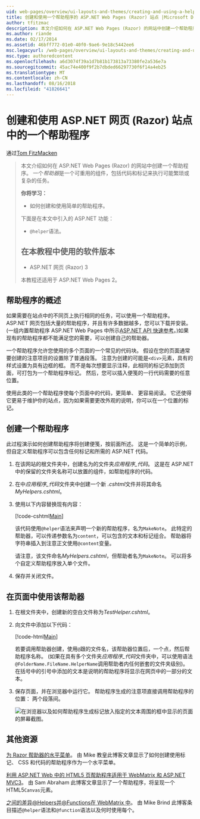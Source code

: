 ```yaml
---
uid: web-pages/overview/ui-layouts-and-themes/creating-and-using-a-helper-in-an-aspnet-web-pages-site
title: 创建和使用一个帮助程序的 ASP.NET Web Pages (Razor) 站点 |Microsoft Docs
author: tfitzmac
description: 本文介绍如何在 ASP.NET Web Pages (Razor) 的网站中创建一个帮助程序。 帮助器是包含代码和标记对性能的可重用组件...
ms.author: riande
ms.date: 02/17/2014
ms.assetid: 46bff772-01e0-40f0-9ae6-9e18c5442ee6
msc.legacyurl: /web-pages/overview/ui-layouts-and-themes/creating-and-using-a-helper-in-an-aspnet-web-pages-site
msc.type: authoredcontent
ms.openlocfilehash: a6d3074f39a1d7b81b173813a73380fe2a536e7a
ms.sourcegitcommit: 45ac74e400f9f2b7dbded66297730f6f14a4eb25
ms.translationtype: MT
ms.contentlocale: zh-CN
ms.lasthandoff: 08/16/2018
ms.locfileid: "41826641"
---
```

<a name="creating-and-using-a-helper-in-an-aspnet-web-pages-razor-site"></a>创建和使用 ASP.NET 网页 (Razor) 站点中的一个帮助程序
====================
通过[Tom FitzMacken](https://github.com/tfitzmac)

> 本文介绍如何在 ASP.NET Web Pages (Razor) 的网站中创建一个帮助程序。 一个*帮助器*是一个可重用的组件，包括代码和标记来执行可能繁琐或复杂的任务。
> 
> **你将学习：** 
> 
> - 如何创建和使用简单的帮助程序。
> 
> 下面是在本文中引入的 ASP.NET 功能：
> 
> - `@helper`语法。
>   
> 
> ## <a name="software-versions-used-in-the-tutorial"></a>在本教程中使用的软件版本
> 
> 
> - ASP.NET 网页 (Razor) 3
>   
> 
> 本教程还适用于 ASP.NET Web Pages 2。


## <a name="overview-of-helpers"></a>帮助程序的概述

如果需要在站点中的不同页上执行相同的任务，可以使用一个帮助程序。 ASP.NET 网页包括大量的帮助程序，并且有许多数据越多，您可以下载并安装。 (一组内置帮助程序 ASP.NET Web Pages 中所示[ASP.NET API 快速参考](https://go.microsoft.com/fwlink/?LinkId=202907)。)如果现有的帮助程序都不能满足您的需要，可以创建自己的帮助器。

一个帮助程序允许您使用的多个页面的一个常见的代码块。 假设在您的页面通常要创建的注意项目的设置除了普通段落。 注意为创建的可能是`<div>`元素，具有的样式设置为具有边框的框。 而不是每次想要显示注释，此相同的标记添加到页面，可打包为一个帮助程序标记。 然后，您可以插入便笺的一行代码需要的任意位置。

使用此类的一个帮助程序使每个页面中的代码，更简单、 更容易阅读。 它还使得它更易于维护你的站点，因为如果需要更改外观的说明，你可以在一个位置的标记。

## <a name="creating-a-helper"></a>创建一个帮助程序

此过程演示如何创建帮助程序将创建便笺，按前面所述。 这是一个简单的示例，但自定义帮助程序可以包含任何标记和所需的 ASP.NET 代码。

1. 在该网站的根文件夹中，创建名为的文件夹*应用程序\_代码*。 这是在 ASP.NET 中的保留的文件夹名称可以放置的组件，如帮助程序的代码。
2. 在中*应用程序\_代码*文件夹中创建一个新 *.cshtml*文件并将其命名*MyHelpers.cshtml*。
3. 使用以下内容替换现有内容：

    [!code-cshtml[Main](creating-and-using-a-helper-in-an-aspnet-web-pages-site/samples/sample1.cshtml)]

    该代码使用`@helper`语法来声明一个新的帮助程序，名为`MakeNote`。 此特定的帮助器，可以传递参数名为`content`，可以包含的文本和标记组合。 帮助器将字符串插入到注意正文使用`@content`变量。

    请注意，该文件命名*MyHelpers.cshtml*，但帮助者名为`MakeNote`。 可以将多个自定义帮助程序放入单个文件。
4. 保存并关闭文件。

## <a name="using-the-helper-in-a-page"></a>在页面中使用该帮助器

1. 在根文件夹中，创建新的空白文件称为*TestHelper.cshtml*。
2. 向文件中添加以下代码：

    [!code-html[Main](creating-and-using-a-helper-in-an-aspnet-web-pages-site/samples/sample2.html)]

    若要调用帮助器创建，使用`@`跟的文件名，该帮助器位置后，一个点，然后帮助程序名称。 (如果在具有多个文件夹*应用程序\_代码*文件夹中，可以使用语法`@FolderName.FileName.HelperName`调用帮助者内任何嵌套的文件夹级别)。 在括号中的引号中添加的文本是说明的帮助程序将显示在网页中的一部分的文本。
3. 保存页面，并在浏览器中运行它。 帮助程序生成的注意项直接调用帮助程序的位置： 两个段落间。

    ![在浏览器以及如何帮助程序生成标记放入指定的文本周围的框中显示的页面的屏幕截图。](creating-and-using-a-helper-in-an-aspnet-web-pages-site/_static/image1.jpg)

## <a name="additional-resources"></a>其他资源


[为 Razor 帮助器的水平菜单](http://mikepope.com/blog/DisplayBlog.aspx?permalink=2341)。 由 Mike 教皇此博客文章显示了如何创建使用标记、 CSS 和代码的帮助程序作为一个水平菜单。

[利用 ASP.NET Web 中的 HTML5 页帮助程序适用于 WebMatrix 和 ASP.NET MVC3](http://geekswithblogs.net/wildturtle/archive/2010/11/08/html5-in-asp.net-web-pages-helpers-for-webmatrix-and_aspnet_mvc3.aspx)。 由 Sam Abraham 此博客文章显示了一个帮助程序，将呈现一个 HTML5`Canvas`元素。

[之间的差异@Helpers并@Functions在 WebMatrix 中](http://www.mikesdotnetting.com/Article/173/The-Difference-Between-@Helpers-and-@Functions-In-WebMatrix)。 由 Mike Brind 此博客条目描述`@helper`语法和`@function`语法以及何时使用每个。
